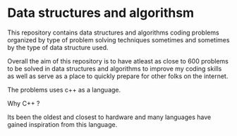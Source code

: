 # Data structures and algorithsm

This repository contains data structures and algorithms coding problems organized by type of problem solving techniques sometimes and sometimes by the type of data structure used.

Overall the aim of this repository is to have atleast as close to 600 problems to be solved in data structures and algorithms to improve my coding skills as well as serve as a place to quickly prepare for other folks on the internet.

The problems uses c++ as a language. 

Why C++ ? 

Its been the oldest and closest to hardware and many languages have gained inspiration from this language.
